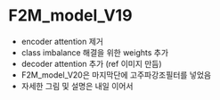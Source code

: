 # F2M_model_V19
* encoder attention 제거
* class imbalance 해결을 위한 weights 추가
* decoder attention 추가 (ref 이미지 만듬)
* F2M_model_V20은 마지막단에 고주파강조필터를 넣었음
* 자세한 그림 및 설명은 내일 이어서
